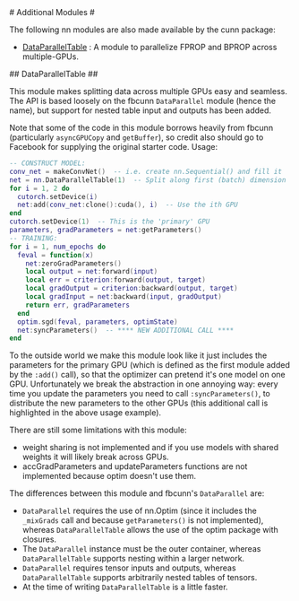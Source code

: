 <a name="nn.cunnmodules.dok"/>
# Additional Modules #

The following nn modules are also made available by the cunn package:
 * [DataParallelTable](#nn.DataParallelTable) : A module to parallelize FPROP and BPROP across multiple-GPUs.

<a name="nn.DataParallelTable"/>
## DataParallelTable ##

This module makes splitting data across multiple GPUs easy and seamless. The API is based loosely on the fbcunn ```DataParallel``` module (hence the name), but support for nested table input and outputs has been added.

Note that some of the code in this module borrows heavily from fbcunn (particularly ```asyncGPUCopy``` and ```getBuffer```), so credit also should go to Facebook for supplying the original starter code.  Usage:

```lua
-- CONSTRUCT MODEL:
conv_net = makeConvNet()  -- i.e. create nn.Sequential() and fill it
net = nn.DataParallelTable(1)  -- Split along first (batch) dimension
for i = 1, 2 do
  cutorch.setDevice(i)
  net:add(conv_net:clone():cuda(), i)  -- Use the ith GPU
end
cutorch.setDevice(1)  -- This is the 'primary' GPU
parameters, gradParameters = net:getParameters()
-- TRAINING:
for i = 1, num_epochs do
  feval = function(x)
    net:zeroGradParameters()
    local output = net:forward(input)
    local err = criterion:forward(output, target)
    local gradOutput = criterion:backward(output, target)
    local gradInput = net:backward(input, gradOutput)
    return err, gradParameters
  end
  optim.sgd(feval, parameters, optimState)
  net:syncParameters()  -- **** NEW ADDITIONAL CALL ****
end
```

To the outside world we make this module look like it just includes the parameters for the primary GPU (which is defined as the first module added by the ```:add()``` call), so that the optimizer can pretend it's one model on one GPU. Unfortunately we break the abstraction in one annoying way: every time you update the parameters you need to call ```:syncParameters()```, to distribute the new parameters to the other GPUs (this additional call is highlighted in the above usage example).

There are still some limitations with this module:
 * weight sharing is not implemented and if you use models with shared weights it will likely break across GPUs.
 * accGradParameters and updateParameters functions are not implemented because optim doesn't use them.

The differences between this module and fbcunn's ```DataParallel``` are:
 * ```DataParallel``` requires the use of nn.Optim (since it includes the ```_mixGrads``` call and because ```getParameters()``` is not implemented), whereas ```DataParallelTable``` allows the use of the optim package with closures.
 * The ```DataParallel``` instance must be the outer container, whereas ```DataParallelTable``` supports nesting within a larger network.
 * ```DataParallel``` requires tensor inputs and outputs, whereas ```DataParallelTable``` supports arbitrarily nested tables of tensors.
 * At the time of writing ```DataParallelTable``` is a little faster.

